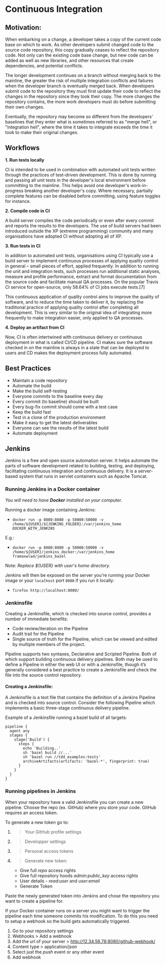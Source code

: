 # Continuous Integration

## **Motivation**:
When embarking on a change, a developer takes a copy of the current code base on which to work. As other developers submit changed code to the source code repository, this copy gradually ceases to reflect the repository code. Not only can the existing code base change, but new code can be added as well as new libraries, and other resources that create dependencies, and potential conflicts.

The longer development continues on a branch without merging back to the mainline, the greater the risk of multiple integration conflicts and failures when the developer branch is eventually merged back. When developers submit code to the repository they must first update their code to reflect the changes in the repository since they took their copy. The more changes the repository contains, the more work developers must do before submitting their own changes.

Eventually, the repository may become so different from the developers' baselines that they enter what is sometimes referred to as "merge hell", or "integration hell", where the time it takes to integrate exceeds the time it took to make their original changes.

## **Workflows**
**1. Run tests locally**

CI is intended to be used in combination with automated unit tests written through the practices of test-driven development. This is done by running and passing all unit tests in the developer's local environment before committing to the mainline. This helps avoid one developer's work-in-progress breaking another developer's copy. Where necessary, partially complete features can be disabled before committing, using feature toggles for instance.

**2. Compile code in CI**

A build server compiles the code periodically or even after every commit and reports the results to the developers. The use of build servers had been introduced outside the XP (extreme programming) community and many organisations have adopted CI without adopting all of XP.

**3. Run tests in CI**

In addition to automated unit tests, organisations using CI typically use a build server to implement continuous processes of applying quality control in general – small pieces of effort, applied frequently. In addition to running the unit and integration tests, such processes run additional static analyses, measure and profile performance, extract and format documentation from the source code and facilitate manual QA processes. On the popular Travis CI service for open-source, only 58.64% of CI jobs execute tests.[7]

This continuous application of quality control aims to improve the quality of software, and to reduce the time taken to deliver it, by replacing the traditional practice of applying quality control after completing all development. This is very similar to the original idea of integrating more frequently to make integration easier, only applied to QA processes.

**4. Deploy an artifact from CI**

Now, CI is often intertwined with continuous delivery or continuous deployment in what is called CI/CD pipeline. CI makes sure the software checked in on the mainline is always in a state that can be deployed to users and CD makes the deployment process fully automated.

## **Best Practices**
* Maintain a code repository
* Automate the build
* Make the build self-testing
* Everyone commits to the baseline every day
* Every commit (to baseline) should be built
* Every bug-fix commit should come with a test case
* Keep the build fast
* Test in a clone of the production environment
* Make it easy to get the latest deliverables
* Everyone can see the results of the latest build
* Automate deployment

## **Jenkins**
Jenkins is a free and open source automation server. It helps automate the parts of software development related to building, testing, and deploying, facilitating continuous integration and continuous delivery. It is a server-based system that runs in servlet containers such as Apache Tomcat.

### **Running Jenkins in a Docker container**
_You will need to have **Docker** installed on your computer._

Running a docker image containing Jenkins:
* <code>docker run -p 8080:8080 -p 50000:50000 -v /home/\${USER}/\${JENKINS_FOLDER}:/var/jenkins_home _DOCKER_WITH_JENKINS_</code>

E.g.:
* <code>docker run -p 8080:8080 -p 50000:50000 -v /home/\${USER}/jenkins_docker:/var/jenkins_home framaxwlad/jenkins_bazel</code>

Note: _Replace ${USER} with user's home directory._

Jenkins will then be exposed on the server you're running your Docker image or your <code>localhost</code> port <code>8080</code> if you run it locally:
* <code>firefox http://localhost:8080/</code>

### **Jenkinsfile**
Creating a Jenkinsfile, which is checked into source control, provides a number of immediate benefits:
* Code review/iteration on the Pipeline
* Audit trail for the Pipeline
* Single source of truth for the Pipeline, which can be viewed and edited by multiple members of the project.

Pipeline supports two syntaxes, Declarative and Scripted Pipeline. Both of which support building continuous delivery pipelines. Both may be used to define a Pipeline in either the web UI or with a Jenkinsfile, though it’s generally considered a best practice to create a Jenkinsfile and check the file into the source control repository.

#### **Creating a Jenkinsfile:**
A Jenkinsfile is a text file that contains the definition of a Jenkins Pipeline and is checked into source control. Consider the following Pipeline which implements a basic three-stage continuous delivery pipeline.

Example of a Jenkinsfile running a bazel build of all targets:
```
pipeline {
  agent any
  stages {
    stage('Build') {
      steps {
        echo 'Building..'
        sh 'bazel build //...'
        sh 'bazel run //tdd_examples:tests'
        archiveArtifacts(artifacts: 'bazel-*', fingerprint: true)
      }
    }
  }
}
```

### **Running pipelines in Jenkins**
When your repository have a valid Jenkinsfile you can create a new pipeline. Choose the repo (ex. GitHub) where you store your code.
GitHub requires an access token.

To generate a new token go to:
1.  > Your GitHub profile settings
2.  > Developper settings
3.  > Personal access tokens
4.  > Generate new token:
    * Give full _repo_ access rights
    * Give full repository hoods _admin:public_key_ access rights
    * User details - _read:user_ and _user:email_
    * Generate Token

Paste the newly generated token into Jenkins and chose the repository you want to create a pipeline for.

If your Docker container runs on a server you might want to trigger the pipeline each time someone commits his modification. To do this you need to setup a webhook so the build gets automatically triggered.

1. Go to your repository settings
2. Webhooks > Add a webhook
3. Add the url of your server > <url>http://12.34.56.78:8080/github-webhook/</url>
4. Content type > application/json
5. Select just the _push_ event or any other event
6. Add webhook
